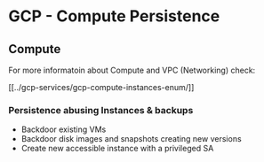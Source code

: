 # GCP - Compute Persistence

## Compute

For more informatoin about Compute and VPC (Networking) check:

[[../gcp-services/gcp-compute-instances-enum/]]

### Persistence abusing Instances & backups

- Backdoor existing VMs
- Backdoor disk images and snapshots creating new versions
- Create new accessible instance with a privileged SA

